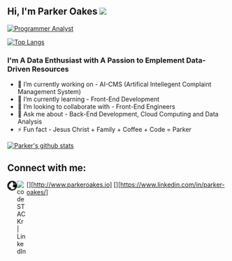 <!--
Sources:
  1. https://fullyunderstood.com/how-to-create-beautiful-github-profile-readmemd/
  2. https://github.com/anuraghazra/github-readme-stats
  3. https://shields.io/
-->

## Hi, I'm Parker Oakes <img src="https://media.giphy.com/media/hvRJCLFzcasrR4ia7z/giphy.gif" width="25px">
[![Programmer Analyst](https://img.shields.io/badge/Text-Text-green?style=flat-square)](http://www.parkeroakes.io)

[![Top Langs](https://github-readme-stats.vercel.app/api/top-langs/?username=alanoakes&layout=compact)](https://github.com/alanoakes/github-readme-stats)

### I'm A Data Enthusiast with A Passion to Emplement Data-Driven Resources
- 🔭 I’m currently working on - AI-CMS (Artifical Intellegent Complaint Management System)
- 🌱 I’m currently learning - Front-End Development
- 👯 I’m looking to collaborate with - Front-End Engineers
- 💬 Ask me about - Back-End Development, Cloud Computing and Data Analysis
- ⚡ Fun fact - Jesus Christ + Family + Coffee + Code = Parker

<!-- ❔❔❔❔ means username in below README.md -->
<!-- Also feel free to update second URL to any URL -->
[![Parker's github stats](https://github-readme-stats.vercel.app/api?username=alanoakes&count_private=true&include_all_commits=true&theme=gruvbox)](https://github.com/alanoakes/github-readme-stats)

## Connect with me:
[<img align="left" alt="codeSTACKr.com" width="22px" src="https://raw.githubusercontent.com/iconic/open-iconic/master/svg/globe.svg" />][http://www.parkeroakes.io]
[<img align="left" alt="codeSTACKr | LinkedIn" width="22px" src="https://cdn.jsdelivr.net/npm/simple-icons@v3/icons/linkedin.svg" />][https://www.linkedin.com/in/parker-oakes/]
<br />
<!-- Optional if you have blogs -->
<!--## Latest blog posts:-->
<!-- BLOG-POST-LIST:START -->
<!-- BLOG-POST-LIST:END -->
<!-- This section you create this variables that are used above -->
<!--[website]: http://www.parkeroakes.io
[linkedin]: https://www.linkedin.com/in/parker-oakes/
-->
